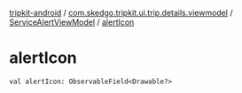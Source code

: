 [tripkit-android](../../index.md) / [com.skedgo.tripkit.ui.trip.details.viewmodel](../index.md) / [ServiceAlertViewModel](index.md) / [alertIcon](./alert-icon.md)

# alertIcon

`val alertIcon: ObservableField<Drawable?>`